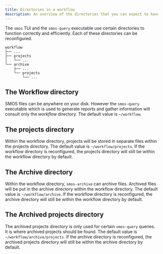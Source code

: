 ```yaml
---
title: Directories in a workflow
description: An overview of the directories that you can expect to have in your Smos workflow directory
---
```


The `smos` TUI and the `smos-query` executable use certain directories to function correctly and efficiently.
Each of these directories can be reconfigured.

```
workflow
├── ...
├── projects
│   └── ...
└── archive
    ├── ...
    └── projects
        └── ...
```

## The Workflow directory

SMOS files can be anywhere on your disk. However the `smos-query` executable which is used to generate reports and gather 
information will consult only the *workflow* directory. The default value is `~/workflow`.

## The projects directory

Within the workflow directory, projects will be stored in separate files within the projects directory.
The default value is `~/workflow/projects`.
If the workflow directory is reconfigured, the projects directory will still be within the workflow directory by default.

## The Archive directory

Within the workflow directory, `smos-archive` can archive files.
Archived files will be put in the archive directory within the workflow directory.
The default value is `~/workflow/archive`.
If the workflow directory is reconfigured, the archive directory will still be within the workflow directory by default.

## The Archived projects directory

The archived projects directory is only used for certain `smos-query` queries.
It is where archived projects should be found.
The default value is `~/workflow/archive/projects`.
If the archive directory is reconfigured, the archived projects directory will still be within the archive directory by default.
